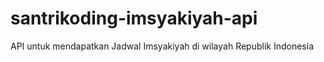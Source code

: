 # santrikoding-imsyakiyah-api
API untuk mendapatkan Jadwal Imsyakiyah di wilayah Republik Indonesia
